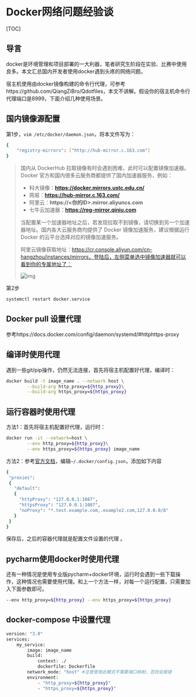 # Docker网络问题经验谈

[TOC]

## 导言

docker是环境管理和项目部署的一大利器，笔者研究生阶段在实验、比赛中使用良多。本文汇总国内开发者使用docker遇到头疼的网络问题。

宿主机使用由docker镜像构建的命令行代理，可参考https://github.com/QiangZiBro/Qdotfiles，本文不讲解。假设你的宿主机命令行代理端口是8999，下面介绍几种使用场景。

## 国内镜像源配置

第1步，`vim /etc/docker/daemon.json`，将本文件写为：

```bash
{
    "registry-mirrors": ["http://hub-mirror.c.163.com"]
}
```

> 国内从 DockerHub 拉取镜像有时会遇到困难，此时可以配置镜像加速器。Docker 官方和国内很多云服务商都提供了国内加速器服务，例如：
> 
>- 科大镜像：**https://docker.mirrors.ustc.edu.cn/**
> - 网易：**https://hub-mirror.c.163.com/**
> - 阿里云：**https://<你的ID>.mirror.aliyuncs.com**
>- 七牛云加速器：**https://reg-mirror.qiniu.com**
> 
> 当配置某一个加速器地址之后，若发现拉取不到镜像，请切换到另一个加速器地址。国内各大云服务商均提供了 Docker 镜像加速服务，建议根据运行 Docker 的云平台选择对应的镜像加速服务。
>
> 阿里云镜像获取地址：https://cr.console.aliyun.com/cn-hangzhou/instances/mirrors，登陆后，左侧菜单选中镜像加速器就可以看到你的专属地址了：
> 
>![img](https://www.runoob.com/wp-content/uploads/2019/10/02F3AF04-8203-4E3B-A5AF-96973DBE515F.jpg)

第2步

```bash
systemctl restart docker.service
```

## Docker pull 设置代理

参考https://docs.docker.com/config/daemon/systemd/#httphttps-proxy

## 编译时使用代理

遇到一些git/pip操作，仍然无法连接，首先将宿主机配置好代理，编译时：

```bash
docker build -t image_name . --network host \
        --build-arg http_proxy=${http_proxy}\
        --build-arg https_proxy=${https_proxy}
```

## 运行容器时使用代理

方法1：首先将宿主机配置好代理，运行时：

```bash
docker run -it --network=host \
        --env http_proxy=${http_proxy}\
        --env https_proxy=${https_proxy} image_name
```

方法2：参考[官方文档](https://docs.docker.com/network/proxy/)，编辑`~/.docker/config.json`，添加如下内容 

```bash
{
 "proxies":
 {
   "default":
   {
     "httpProxy": "127.0.0.1:1087",
     "httpsProxy": "127.0.0.1:1087",
     "noProxy": "*.test.example.com,.example2.com,127.0.0.0/8"
   }
 }
}
```

保存后，之后的容器代理就是配置文件设置的代理 。

## pycharm使用docker时使用代理

还有一种情况是使用专业版pycharm+docker环境，运行时会遇到一些下载操作，这种情况也需要使用代理。和上一个方法一样，对每一个运行配置，只需要加入下面参数即可。

```bash
--env http_proxy=${http_proxy} --env https_proxy=${https_proxy} 
```

## docker-compose 中设置代理

```bash
version: "3.0"
services:
    my_service:
        image: image_name
        build:
            context: ./
            dockerfile: Dockerfile
        network_mode: "host" #注意使用此模式不需要端口映射，否则会报错
        environment:
            - "http_proxy=${http_proxy}"
            - "https_proxy=${https_proxy}"
```
